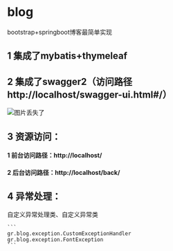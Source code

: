 # blog
bootstrap+springboot博客最简单实现

## 1 集成了mybatis+thymeleaf
## 2 集成了swagger2（访问路径http://localhost/swagger-ui.html#/）
![图片丢失了](https://github.com/jzyGithub/blog/blob/master/src/screenshots/swagger2shot.png?raw=true)
## 3 资源访问：
#### 1 前台访问路径：http://localhost/
#### 2 后台访问路径：http://localhost/back/
## 4 异常处理：
自定义异常处理类、自定义异常类

    ```
    gr.blog.exception.CustomExceptionHandler
    gr.blog.exception.FontException
    ```